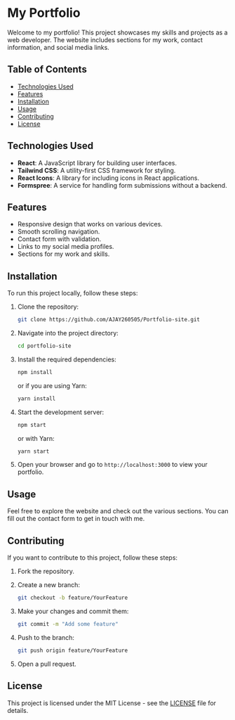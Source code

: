 ﻿# My Portfolio

Welcome to my portfolio! This project showcases my skills and projects as a web developer. The website includes sections for my work, contact information, and social media links.

## Table of Contents

- [Technologies Used](#technologies-used)
- [Features](#features)
- [Installation](#installation)
- [Usage](#usage)
- [Contributing](#contributing)
- [License](#license)

## Technologies Used

- **React**: A JavaScript library for building user interfaces.
- **Tailwind CSS**: A utility-first CSS framework for styling.
- **React Icons**: A library for including icons in React applications.
- **Formspree**: A service for handling form submissions without a backend.

## Features

- Responsive design that works on various devices.
- Smooth scrolling navigation.
- Contact form with validation.
- Links to my social media profiles.
- Sections for my work and skills.

## Installation

To run this project locally, follow these steps:

1. Clone the repository:

   ```bash
   git clone https://github.com/AJAY260505/Portfolio-site.git
   ```

2. Navigate into the project directory:

   ```bash
   cd portfolio-site
   ```

3. Install the required dependencies:

   ```bash
   npm install
   ```

   or if you are using Yarn:

   ```bash
   yarn install
   ```

4. Start the development server:

   ```bash
   npm start
   ```

   or with Yarn:

   ```bash
   yarn start
   ```

5. Open your browser and go to `http://localhost:3000` to view your portfolio.

## Usage

Feel free to explore the website and check out the various sections. You can fill out the contact form to get in touch with me. 

## Contributing

If you want to contribute to this project, follow these steps:

1. Fork the repository.
2. Create a new branch:

   ```bash
   git checkout -b feature/YourFeature
   ```

3. Make your changes and commit them:

   ```bash
   git commit -m "Add some feature"
   ```

4. Push to the branch:

   ```bash
   git push origin feature/YourFeature
   ```

5. Open a pull request.

## License

This project is licensed under the MIT License - see the [LICENSE](LICENSE) file for details.

